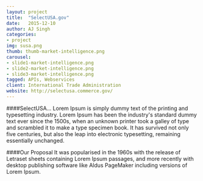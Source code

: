 ```yaml
---
layout: project
title:  "SelectUSA.gov"
date:   2015-12-10 
author: AJ Singh
categories:
- project
img: susa.png
thumb: thumb-market-intelligence.png
carousel:
- slide1-market-intelligence.png
- slide2-market-intelligence.png
- slide3-market-intelligence.png
tagged: APIs, Webservices
client: International Trade Administration
website: http://selectusa.commerce.gov/
---
```

####SelectUSA...
Lorem Ipsum is simply dummy text of the printing and typesetting industry. Lorem Ipsum has been the industry's standard dummy text ever since the 1500s, when an unknown printer took a galley of type and scrambled it to make a type specimen book. It has survived not only five centuries, but also the leap into electronic typesetting, remaining essentially unchanged.

####Our Proposal
It was popularised in the 1960s with the release of Letraset sheets containing Lorem Ipsum passages, and more recently with desktop publishing software like Aldus PageMaker including versions of Lorem Ipsum.
